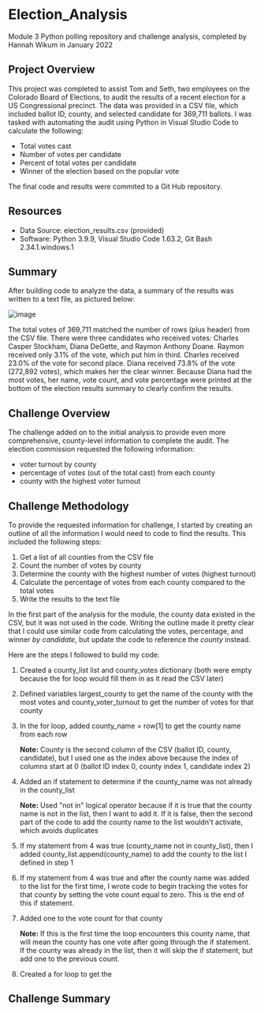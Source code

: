 # Election_Analysis
Module 3 Python polling repository and challenge analysis, completed by Hannah Wikum in January 2022

## Project Overview
This project was completed to assist Tom and Seth, two employees on the Colorado Board of Elections, to audit the results of a recent election for a US Congressional precinct. The data was provided in a CSV file, which included ballot ID, county, and selected candidate for 369,711 ballots. I was tasked with automating the audit using Python in Visual Studio Code to calculate the following:

  * Total votes cast
  * Number of votes per candidate
  * Percent of total votes per candidate
  * Winner of the election based on the popular vote

The final code and results were commited to a Git Hub repository.

## Resources
- Data Source: election_results.csv (provided)
- Software: Python 3.9.9, Visual Studio Code 1.63.2, Git Bash 2.34.1.windows.1

## Summary
After building code to analyze the data, a summary of the results was written to a text file, as pictured below:

![image](https://user-images.githubusercontent.com/93058069/147860131-67e53eeb-33f0-49d1-8ce1-d7730c80ee75.png)

The total votes of 369,711 matched the number of rows (plus header) from the CSV file. There were three candidates who received votes: Charles Casper Stockham, Diana DeGette, and Raymon Anthony Doane. Raymon received only 3.1% of the vote, which put him in third. Charles received 23.0% of the vote for second place. Diana received 73.8% of the vote (272,892 votes), which makes her the clear winner. Because Diana had the most votes, her name, vote count, and vote percentage were printed at the bottom of the election results summary to clearly confirm the results.

## Challenge Overview
The challenge added on to the initial analysis to provide even more comprehensive, county-level information to complete the audit. The election commission requested the following information:
  
  * voter turnout by county
  * percentage of votes (out of the total cast) from each county
  * county with the highest voter turnout

## Challenge Methodology
To provide the requested information for challenge, I started by creating an outline of all the information I would need to code to find the results. This included the following  steps:

  1. Get a list of all counties from the CSV file
  2. Count the number of votes by county
  3. Determine the county with the highest number of votes (highest turnout)
  4. Calculate the percentage of votes from each county compared to the total votes
  5. Write the results to the text file

In the first part of the analysis for the module, the county data existed in the CSV, but it was not used in the code. Writing the outline made it pretty clear that I could use similar code from calculating the votes, percentage, and winner _by candidate_, but update the code to reference the _county_ instead.

Here are the steps I followed to build my code:
  1. Created a county_list list and county_votes dictionary (both were empty because the for loop would fill them in as it read the CSV later)
  2. Defined variables largest_county to get the name of the county with the most votes and county_voter_turnout to get the number of votes for that county
  3. In the for loop, added county_name = row[1] to get the county name from each row
  
     **Note:** County is the second column of the CSV (ballot ID, county, candidate), but I used one as the index above because the index of columns start at 0 (ballot ID index 0, county index 1, candidate index 2)
     
  4. Added an if statement to determine if the county_name was not already in the county_list

     **Note:** Used "not in" logical operator because if it is true that the county name is not in the list, then I want to add it. If it is false, then the second part of the  code to add the county name to the list wouldn't activate, which avoids duplicates
     
 5. If my statement from 4 was true (county_name not in county_list), then I added county_list.append(county_name) to add the county to the list I defined in step 1
 6. If my statement from 4 was true and after the county name was added to the list for the first time, I wrote code to begin tracking the votes for that county by setting the vote count equal to zero. This is the end of this if statement.
 7. Added one to the vote count for that county
 
    **Note:** If this is the first time the loop encounters this county name, that will mean the county has one vote after going through the if statement. If the county was already in the list, then it will skip the if statement, but add one to the previous count.
    
8. Created a for loop to get the    
    
    

## Challenge Summary
